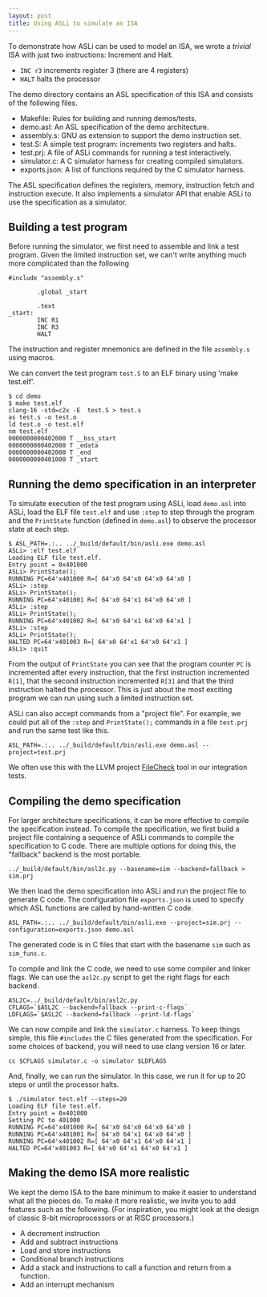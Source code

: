```yaml
---
layout: post
title: Using ASLi to simulate an ISA
---
```


To demonstrate how ASLi can be used to model an ISA, we wrote a *trivial* ISA
with just two instructions: Increment and Halt.

- `INC r3` increments register 3 (there are 4 registers)
- `HALT` halts the processor

The demo directory contains an ASL specification of this ISA and consists of the following files.

- Makefile: Rules for building and running demos/tests.
- demo.asl: An ASL specification of the demo architecture.
- assembly.s: GNU as extension to support the demo instruction set.
- test.S: A simple test program: increments two registers and halts.
- test.prj: A file of ASLi commands for running a test interactively.
- simulator.c: A C simulator harness for creating compiled simulators.
- exports.json: A list of functions required by the C simulator harness.

The ASL specification defines the registers, memory, instruction fetch and
instruction execute.  It also implements a simulator API that enable ASLi to
use the specification as a simulator.

## Building a test program

Before running the simulator, we first need to assemble and link a test program.
Given the limited instruction set, we can't write anything much more
complicated than the following

```
#include "assembly.s"

        .global _start

        .text
_start:
        INC R1
        INC R3
        HALT
```

The instruction and register mnemonics are defined in the file `assembly.s` using
macros.

We can convert the test program `test.S` to an ELF binary using 'make test.elf'.

    $ cd demo
    $ make test.elf
    clang-16 -std=c2x -E  test.S > test.s
    as test.s -o test.o
    ld test.o -o test.elf
    nm test.elf
    0000000000402000 T __bss_start
    0000000000402000 T _edata
    0000000000402000 T _end
    0000000000401000 T _start

## Running the demo specification in an interpreter

To simulate execution of the test program using ASLi, load `demo.asl` into
ASLi, load the ELF file `test.elf` and use `:step` to step through the program
and the `PrintState` function (defined in `demo.asl`) to observe the processor
state at each step.

    $ ASL_PATH=.:.. ../_build/default/bin/asli.exe demo.asl
    ASLi> :elf test.elf
    Loading ELF file test.elf.
    Entry point = 0x401000
    ASLi> PrintState();
    RUNNING PC=64'x401000 R=[ 64'x0 64'x0 64'x0 64'x0 ]
    ASLi> :step
    ASLi> PrintState();
    RUNNING PC=64'x401001 R=[ 64'x0 64'x1 64'x0 64'x0 ]
    ASLi> :step
    ASLi> PrintState();
    RUNNING PC=64'x401002 R=[ 64'x0 64'x1 64'x0 64'x1 ]
    ASLi> :step
    ASLi> PrintState();
    HALTED PC=64'x401003 R=[ 64'x0 64'x1 64'x0 64'x1 ]
    ASLi> :quit

From the output of `PrintState` you can see that the program counter `PC` is
incremented after every instruction, that the first instruction incremented
`R[1]`, that the second instruction incremented `R[3]` and that the third
instruction halted the processor.
This is just about the most exciting program we can run using such a limited instruction set.

ASLi can also accept commands from a "project file". For example, we could put
all of the `:step` and `PrintState();` commands in a file `test.prj` and run
the same test like this.

    ASL_PATH=.:.. ../_build/default/bin/asli.exe demo.asl --project=test.prj

We often use this with the LLVM project
[FileCheck](https://llvm.org/docs/CommandGuide/FileCheck.html) tool in our
integration tests.

## Compiling the demo specification

For larger architecture specifications, it can be more effective to compile the specification instead. To compile the specification, we first build a project file containing a sequence of ASLi commands to compile the specification to C code. There are multiple options for doing this, the "fallback" backend is the most portable.

    ../_build/default/bin/asl2c.py --basename=sim --backend=fallback > sim.prj

We then load the demo specification into ASLi and run the project file to generate C code. The configuration file `exports.json` is used to specify which ASL functions are called by hand-written C code.

    ASL_PATH=.:.. ../_build/default/bin/asli.exe --project=sim.prj --configuration=exports.json demo.asl

The generated code is in C files that start with the basename `sim` such as `sim_funs.c`.

To compile and link the C code, we need to use some compiler and linker flags. We can use the `asl2c.py` script to get the right flags for each backend.

    ASL2C=../_build/default/bin/asl2c.py
    CFLAGS=`$ASL2C --backend=fallback --print-c-flags`
    LDFLAGS=`$ASL2C --backend=fallback --print-ld-flags`

We can now compile and link the `simulator.c` harness. To keep things simple, this file `#includes` the C files generated from the specification. For some choices of backend, you will need to use clang version 16 or later.

    cc $CFLAGS simulator.c -o simulator $LDFLAGS

And, finally, we can run the simulator. In this case, we run it for up to 20 steps or until the processor halts.

    $ ./simulator test.elf --steps=20
    Loading ELF file test.elf.
    Entry point = 0x401000
    Setting PC to 401000
    RUNNING PC=64'x401000 R=[ 64'x0 64'x0 64'x0 64'x0 ]
    RUNNING PC=64'x401001 R=[ 64'x0 64'x1 64'x0 64'x0 ]
    RUNNING PC=64'x401002 R=[ 64'x0 64'x1 64'x0 64'x1 ]
    HALTED PC=64'x401003 R=[ 64'x0 64'x1 64'x0 64'x1 ]

## Making the demo ISA more realistic

We kept the demo ISA to the bare minimum to make it easier to understand what all the pieces do. To make it more realistic, we invite you to add features such as the following. (For inspiration, you might look at the design of classic 8-bit microprocessors or at RISC processors.)

- A decrement instruction
- Add and subtract instructions
- Load and store instructions
- Conditional branch instructions
- Add a stack and instructions to call a function and return from a function.
- Add an interrupt mechanism

